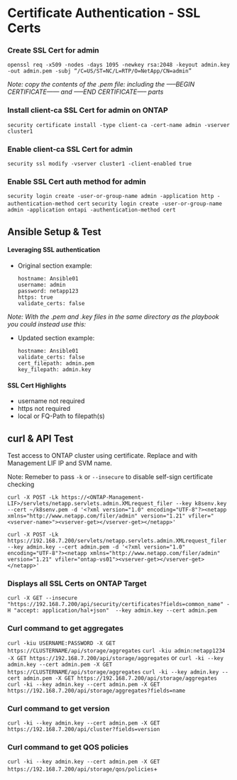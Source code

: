 # Certificate Authentication - SSL Certs

### Create SSL Cert for admin
`openssl req -x509 -nodes -days 1095 -newkey rsa:2048 -keyout admin.key -out admin.pem -subj “/C=US/ST=NC/L=RTP/O=NetApp/CN=admin”`

*Note: copy the contents of the .pem file:  including the —–BEGIN CERTIFICATE—— and —–END CERTIFICATE—– parts*

### Install client-ca SSL Cert for admin on ONTAP
`security certificate install -type client-ca -cert-name admin -vserver cluster1`

### Enable client-ca SSL Cert for admin
`security ssl modify -vserver cluster1 -client-enabled true`

### Enable SSL Cert auth method for admin
`security login create -user-or-group-name admin -application http -authentication-method cert`
`security login create -user-or-group-name admin -application ontapi -authentication-method cert`

## Ansible Setup & Test

#### Leveraging SSL authentication
* Original section example:
  ```
  hostname: Ansible01
  username: admin
  password: netapp123
  https: true
  validate_certs: false
  ```

*Note: With the .pem and .key files in the same directory as the playbook you could instead use this:*

* Updated section example:
  ```
  hostname: Ansible01
  validate_certs: false
  cert_filepath: admin.pem
  key_filepath: admin.key
  ```

#### SSL Cert Highlights
  * username not required
  * https not required
  * local or FQ-Path to filepath(s)


## curl & API Test
Test access to ONTAP cluster using certificate. Replace <ONTAP Management LIF> and <vserver name> with Management LIF IP and SVM name.

Note: Remeber to pass `-k` or `--insecure` to disable self-sign certificate checking

`curl -X POST -Lk https://<ONTAP-Management-LIF>/servlets/netapp.servlets.admin.XMLrequest_filer --key k8senv.key --cert ~/k8senv.pem -d '<?xml version="1.0" encoding="UTF-8"?><netapp xmlns="http://www.netapp.com/filer/admin" version="1.21" vfiler="<vserver-name>"><vserver-get></vserver-get></netapp>'`

```
curl -X POST -Lk https://192.168.7.200/servlets/netapp.servlets.admin.XMLrequest_filer --key admin.key --cert admin.pem -d '<?xml version="1.0" encoding="UTF-8"?><netapp xmlns="http://www.netapp.com/filer/admin" version="1.21" vfiler="ontap-vs01"><vserver-get></vserver-get></netapp>'
```

### Displays all SSL Certs on ONTAP Target

`curl -X GET --insecure "https://192.168.7.200/api/security/certificates?fields=common_name" -H "accept: application/hal+json"  --key admin.key --cert admin.pem`

### Curl command to get aggregates

`curl -kiu USERNAME:PASSWORD -X GET https://CLUSTERNAME/api/storage/aggregates`
`curl -kiu admin:netapp1234 -X GET https://192.168.7.200/api/storage/aggregates`
or
`curl -ki --key admin.key --cert admin.pem -X GET https://CLUSTERNAME/api/storage/aggregates`
`curl -ki --key admin.key --cert admin.pem -X GET https://192.168.7.200/api/storage/aggregates`
`curl -ki --key admin.key --cert admin.pem -X GET https://192.168.7.200/api/storage/aggregates?fields=name`

### Curl command to get version

`curl -ki --key admin.key --cert admin.pem -X GET https://192.168.7.200/api/cluster?fields=version`

### Curl command to get QOS policies

`curl -ki --key admin.key --cert admin.pem -X GET https://192.168.7.200/api/storage/qos/policies`+